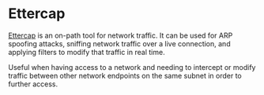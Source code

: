 # Ettercap

[Ettercap](https://www.ettercap-project.org/) is an on-path tool for network traffic. It can be used for ARP spoofing attacks, sniffing network traffic over a live connection, and applying filters to modify that traffic in real time. 

Useful when having access to a network and needing to intercept or modify traffic between other network endpoints on the same subnet in order to further access.